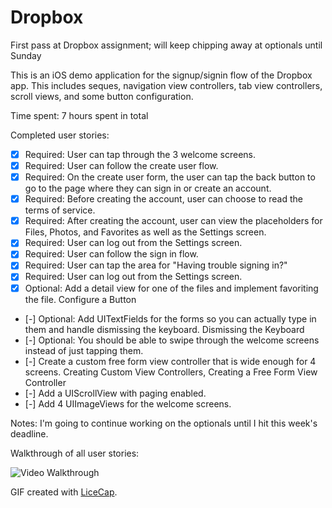 # Dropbox
First pass at Dropbox assignment; will keep chipping away at optionals until Sunday

This is an iOS demo application for the signup/signin flow of the Dropbox app. This includes seques, navigation view controllers, tab view controllers, scroll views, and some button configuration.

Time spent: 7 hours spent in total

Completed user stories:

 * [x] Required: User can tap through the 3 welcome screens.
 * [x] Required: User can follow the create user flow.
 * [x] Required: On the create user form, the user can tap the back button to go to the page where they can sign in or create an account.
 * [x] Required: Before creating the account, user can choose to read the terms of service.
 * [x] Required: After creating the account, user can view the placeholders for Files, Photos, and Favorites as well as the Settings screen.
 * [x] Required: User can log out from the Settings screen.
 * [x] Required: User can follow the sign in flow.
 * [x] Required: User can tap the area for "Having trouble signing in?"
 * [x] Required: User can log out from the Settings screen.
 * [x] Optional: Add a detail view for one of the files and implement favoriting the file. Configure a Button
 * [-] Optional: Add UITextFields for the forms so you can actually type in them and handle dismissing the keyboard. Dismissing the Keyboard
 * [-] Optional: You should be able to swipe through the welcome screens instead of just tapping them.
 * [-] Create a custom free form view controller that is wide enough for 4 screens. Creating Custom View Controllers, Creating a Free Form View Controller
 * [-] Add a UIScrollView with paging enabled.
 * [-] Add 4 UIImageViews for the welcome screens.

Notes:
I'm going to continue working on the optionals until I hit this week's deadline.

Walkthrough of all user stories:

![Video Walkthrough](dropbox.gif)

GIF created with [LiceCap](http://www.cockos.com/licecap/).
